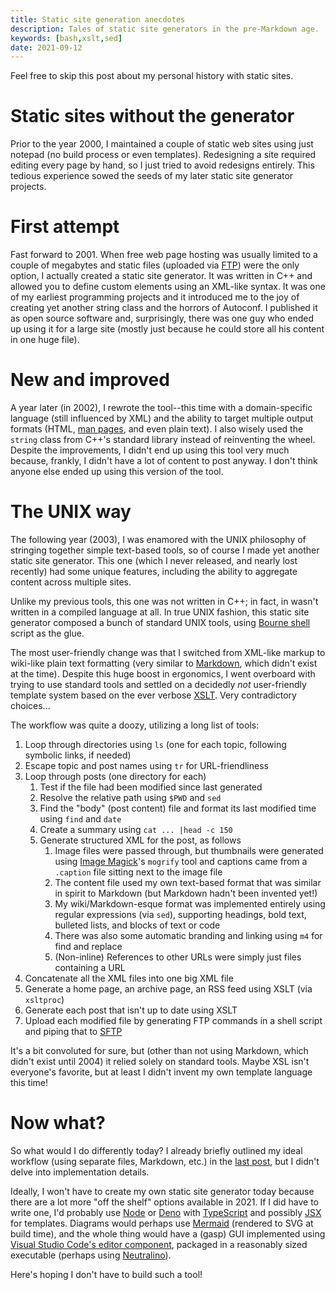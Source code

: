 ```yaml
---
title: Static site generation anecdotes
description: Tales of static site generators in the pre-Markdown age.
keywords: [bash,xslt,sed]
date: 2021-09-12
---
```


Feel free to skip this post about my personal history with static sites.

# Static sites without the generator
Prior to the year 2000, I maintained a couple of static web sites using just notepad (no build process or even templates). Redesigning a site required editing every page by hand, so I just tried to avoid redesigns entirely. This tedious experience sowed the seeds of my later static site generator projects.

# First attempt
Fast forward to 2001. When free web page hosting was usually limited to a couple of megabytes and static files (uploaded via [FTP](https://en.wikipedia.org/wiki/File_Transfer_Protocol)) were the only option, I actually created a static site generator. It was written in C++ and allowed you to define custom elements using an XML-like syntax. It was one of my earliest programming projects and it introduced me to the joy of creating yet another string class and the horrors of Autoconf. I published it as open source software and, surprisingly, there was one guy who ended up using it for a large site (mostly just because he could store all his content in one huge file).

# New and improved
A year later (in 2002), I rewrote the tool--this time with a domain-specific language (still influenced by XML) and the ability to target multiple output formats (HTML, [man pages](https://en.wikipedia.org/wiki/Man_page), and even plain text). I also wisely used the `string` class from C++'s standard library instead of reinventing the wheel. Despite the improvements, I didn't end up using this tool very much because, frankly, I didn't have a lot of content to post anyway. I don't think anyone else ended up using this version of the tool.

# The UNIX way
The following year (2003), I was enamored with the UNIX philosophy of stringing together simple text-based tools, so of course I made yet another static site generator. This one (which I never released, and nearly lost recently) had some unique features, including the ability to aggregate content across multiple sites.

Unlike my previous tools, this one was not written in C++; in fact, in wasn't written in a compiled language at all. In true UNIX fashion, this static site generator composed a bunch of standard UNIX tools, using [Bourne shell](https://en.wikipedia.org/wiki/Bourne_shell) script as the glue.

The most user-friendly change was that I switched from XML-like markup to wiki-like plain text formatting (very similar to [Markdown](https://en.wikipedia.org/wiki/Markdown), which didn't exist at the time). Despite this huge boost in ergonomics, I went overboard with trying to use standard tools and settled on a decidedly *not* user-friendly template system based on the ever verbose [XSLT](https://www.w3.org/Style/XSL/). Very contradictory choices...

The workflow was quite a doozy, utilizing a long list of tools:

1. Loop through directories using `ls` (one for each topic, following symbolic links, if needed)
1. Escape topic and post names using `tr` for URL-friendliness
1. Loop through posts (one directory for each)
    1. Test if the file had been modified since last generated
    1. Resolve the relative path using `$PWD` and `sed`
    1. Find the "body" (post content) file and format its last modified time using `find` and `date`
    1. Create a summary using `cat ... |head -c 150`
    1. Generate structured XML for the post, as follows
        1. Image files were passed through, but thumbnails were generated using [Image Magick](https://imagemagick.org/index.php)'s `mogrify` tool and captions came from a `.caption` file sitting next to the image file
        1. The content file used my own text-based format that was similar in spirit to Markdown (but Markdown hadn't been invented yet!)
        1. My wiki/Markdown-esque format was implemented entirely using regular expressions (via `sed`), supporting headings, bold text, bulleted lists, and blocks of text or code
        1. There was also some automatic branding and linking using `m4` for find and replace
        1. (Non-inline) References to other URLs were simply just files containing a URL
1. Concatenate all the XML files into one big XML file
1. Generate a home page, an archive page, an RSS feed using XSLT (via `xsltproc`)
1. Generate each post that isn't up to date using XSLT
1. Upload each modified file by generating FTP commands in a shell script and piping that to [SFTP](https://en.wikipedia.org/wiki/SSH_File_Transfer_Protocol#SFTP_client)

It's a bit convoluted for sure, but (other than not using Markdown, which didn't exist until 2004) it relied solely on standard tools. Maybe XSL isn't everyone's favorite, but at least I didn't invent my own template language this time!

# Now what?
So what would I do differently today? I already briefly outlined my ideal workflow (using separate files, Markdown, etc.) in the [last post](generator.md), but I didn't delve into implementation details.

Ideally, I won't have to create my own static site generator today because there are a lot more "off the shelf" options available in 2021. If I did have to write one, I'd probably use [Node](https://nodejs.org/en/[) or [Deno](https://deno.land/) with [TypeScript](https://www.typescriptlang.org/) and possibly [JSX](https://reactjs.org/docs/introducing-jsx.html) for templates. Diagrams would perhaps use [Mermaid](https://mermaid-js.github.io/mermaid/#/) (rendered to SVG at build time), and the whole thing would have a (gasp) GUI implemented using [Visual Studio Code's editor component](https://microsoft.github.io/monaco-editor/), packaged in a reasonably sized executable (perhaps using [Neutralino](https://neutralino.js.org/)).

Here's hoping I don't have to build such a tool!